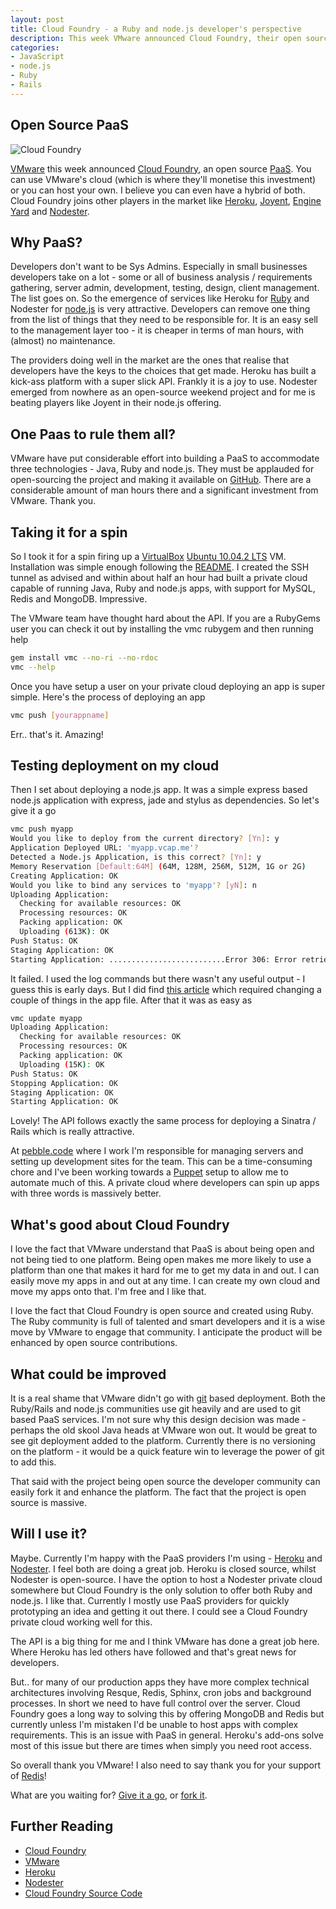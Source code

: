 ```yaml
--- 
layout: post
title: Cloud Foundry - a Ruby and node.js developer's perspective
description: This week VMware announced Cloud Foundry, their open source PaaS offering. Here's my take. 
categories: 
- JavaScript
- node.js
- Ruby
- Rails
---
```


## Open Source PaaS

![Cloud Foundry][17]

[VMware][1] this week announced [Cloud Foundry][2], an open source [PaaS][3]. You can use VMware's cloud (which is where they'll monetise this investment) or you can host your own. I believe you can even have a hybrid of both. Cloud Foundry joins other players in the market like [Heroku][4], [Joyent][5], [Engine Yard][6] and [Nodester][7].

## Why PaaS?

Developers don't want to be Sys Admins. Especially in small businesses developers take on a lot - some or all of business analysis / requirements gathering, server admin, development, testing, design, client management. The list goes on. So the emergence of services like Heroku for [Ruby][18] and Nodester for [node.js][19] is very attractive. Developers can remove one thing from the list of things that they need to be responsible for. It is an easy sell to the management layer too - it is cheaper in terms of man hours, with (almost) no maintenance. 

The providers doing well in the market are the ones that realise that developers have the keys to the choices that get made. Heroku has built a kick-ass platform with a super slick API. Frankly it is a joy to use. Nodester emerged from nowhere as an open-source weekend project and for me is beating players like Joyent in their node.js offering. 

## One Paas to rule them all?

VMware have put considerable effort into building a PaaS to accommodate three technologies - Java, Ruby and node.js. They must be applauded for open-sourcing the project and making it available on [GitHub][8]. There are a considerable amount of man hours there and a significant investment from VMware. Thank you. 

## Taking it for a spin

So I took it for a spin firing up a [VirtualBox][9] [Ubuntu 10.04.2 LTS][10] VM. Installation was simple enough following the [README][11].  I created the SSH tunnel as advised and within about half an hour had built a private cloud capable of running Java, Ruby and node.js apps, with support for MySQL, Redis and MongoDB. Impressive. 

The VMware team have thought hard about the API. If you are a RubyGems user you can check it out by installing the vmc rubygem and then running help

``` bash Installing the vmc gem
gem install vmc --no-ri --no-rdoc
vmc --help
```

Once you have setup a user on your private cloud deploying an app is super simple. Here's the process of deploying an app

``` bash Deploying with vmc
vmc push [yourappname]
```

Err.. that's it. Amazing!

## Testing deployment on my cloud

Then I set about deploying a node.js app. It was a simple express based node.js application with express, jade and stylus as dependencies. So let's give it a go

``` bash Deploying a Node.js app
vmc push myapp
Would you like to deploy from the current directory? [Yn]: y
Application Deployed URL: 'myapp.vcap.me'? 
Detected a Node.js Application, is this correct? [Yn]: y
Memory Reservation [Default:64M] (64M, 128M, 256M, 512M, 1G or 2G) 
Creating Application: OK
Would you like to bind any services to 'myapp'? [yN]: n
Uploading Application:
  Checking for available resources: OK
  Processing resources: OK
  Packing application: OK
  Uploading (613K): OK   
Push Status: OK
Staging Application: OK                                                         
Starting Application: ..........................Error 306: Error retrieving file 'logs/startup.log'
```

It failed. I used the log commands but there wasn't any useful output - I guess this is early days. But I did find [this article][16] which required changing a couple of things in the app file. After that it was as easy as 

``` bash
vmc update myapp
Uploading Application:
  Checking for available resources: OK
  Processing resources: OK
  Packing application: OK
  Uploading (15K): OK   
Push Status: OK
Stopping Application: OK
Staging Application: OK                                                         
Starting Application: OK 
```

Lovely! The API follows exactly the same process for deploying a Sinatra / Rails which is really attractive. 

At [pebble.code][12] where I work I'm responsible for managing servers and setting up development sites for the team. This can be a time-consuming chore and I've been working towards a [Puppet][13] setup to allow me to automate much of this. A private cloud where developers can spin up apps with three words is massively better. 

## What's good about Cloud Foundry

I love the fact that VMware understand that PaaS is about being open and not being tied to one platform. Being open makes me more likely to use a platform than one that makes it hard for me to get my data in and out. I can easily move my apps in and out at any time. I can create my own cloud and move my apps onto that. I'm free and I like that. 

I love the fact that Cloud Foundry is open source and created using Ruby. The Ruby community is full of talented and smart developers and it is a wise move by VMware to engage that community. I anticipate the product will be enhanced by open source contributions. 

## What could be improved

It is a real shame that VMware didn't go with [git][14] based deployment. Both the Ruby/Rails and node.js communities use git heavily and are used to git based PaaS services. I'm not sure why this design decision was made - perhaps the old skool Java heads at VMware won out. It would be great to see git deployment added to the platform. Currently there is no versioning on the platform - it would be a quick feature win to leverage the power of git to add this. 

That said with the project being open source the developer community can easily fork it and enhance the platform. The fact that the project is open source is massive.

## Will I use it?

Maybe. Currently I'm happy with the PaaS providers I'm using - [Heroku][4] and [Nodester][7]. I feel both are doing a great job. Heroku is closed source, whilst Nodester is open-source. I have the option to host a Nodester private cloud somewhere but Cloud Foundry is the only solution to offer both Ruby and node.js. I like that. Currently I mostly use PaaS providers for quickly prototyping an idea and getting it out there. I could see a Cloud Foundry private cloud working well for this. 

The API is a big thing for me and I think VMware has done a great job here. Where Heroku has led others have followed and that's great news for developers. 

But.. for many of our production apps they have more complex technical architectures involving Resque, Redis, Sphinx, cron jobs and background processes. In short we need to have full control over the server. Cloud Foundry goes a long way to solving this by offering MongoDB and Redis but currently unless I'm mistaken I'd be unable to host apps with complex requirements. This is an issue with PaaS in general. Heroku's add-ons solve most of this issue but there are times when simply you need root access. 

So overall thank you VMware! I also need to say thank you for your support of [Redis][15]!

What are you waiting for? [Give it a go][2], or [fork it][8]. 

## Further Reading

* [Cloud Foundry][2]
* [VMware][1]
* [Heroku][4]
* [Nodester][7]
* [Cloud Foundry Source Code][8]


[1]: http://www.vmware.com/
[2]: http://cloudfoundry.com/
[3]: http://en.wikipedia.org/wiki/Platform_as_a_service
[4]: http://heroku.com/
[5]: http://www.joyent.com/
[6]: http://www.engineyard.com/
[7]: http://nodester.com/
[8]: https://github.com/cloudfoundry
[9]: http://www.virtualbox.org/
[10]: http://releases.ubuntu.com/lucid/
[11]: https://github.com/cloudfoundry/vcap/blob/master/README
[12]: http://pebblecode.com
[13]: http://www.puppetlabs.com/
[14]: http://git-scm.com/
[15]: http://redis.io/
[16]: http://support.cloudfoundry.com/entries/505133-deploying-a-node-js-app-with-npm-dependencies
[17]: http://shapeshed.com/images/articles/cloud_foundry.jpg
[18]: http://www.ruby-lang.org/en/
[19]: http://nodejs.org/
